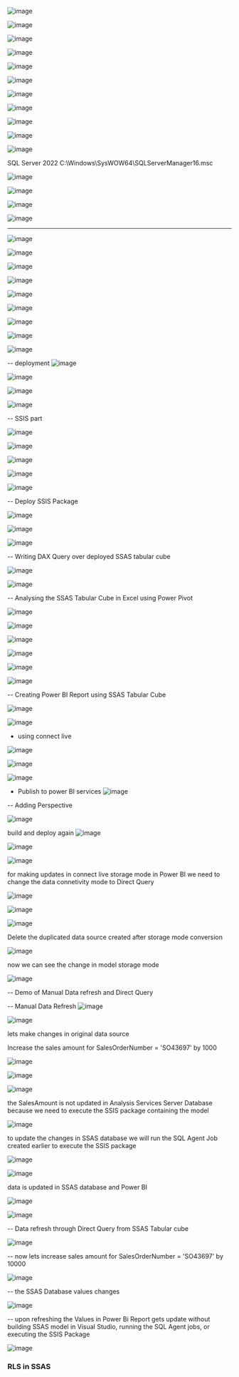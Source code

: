 ![image](https://github.com/user-attachments/assets/bf6665df-b591-43c4-9deb-c1088c0089e4)

![image](https://github.com/user-attachments/assets/e0adf0e2-9417-4ab5-ae8b-ece647d7474d)

![image](https://github.com/user-attachments/assets/1afc2592-6562-4a67-869f-1c0ffb56db2c)


![image](https://github.com/user-attachments/assets/fb1163a5-1874-4d50-bde8-cd686e632cd7)


![image](https://github.com/user-attachments/assets/814088e5-abea-44e0-bbcc-c55e1f72b001)

![image](https://github.com/user-attachments/assets/91e330f1-9e67-4339-adbe-6d9e7e61d0c1)

![image](https://github.com/user-attachments/assets/1edd7bcb-2c9d-42c5-8325-e0cdc9198daa)

![image](https://github.com/user-attachments/assets/9aaa2209-6afa-462e-bce2-c744aa9ccf2f)

![image](https://github.com/user-attachments/assets/3f48bdbe-dd2c-4d9c-aa11-bf31bacf64e4)

![image](https://github.com/user-attachments/assets/802a5eaa-ca2e-464e-bb70-2bdb3dac7b63)



![image](https://github.com/user-attachments/assets/71880653-430e-413b-9f41-b85063d3af40)

SQL Server 2022	C:\Windows\SysWOW64\SQLServerManager16.msc

![image](https://github.com/user-attachments/assets/15ee620d-1cf8-44e5-b8da-f901f6003ff9)

![image](https://github.com/user-attachments/assets/c1178121-a4ea-4e92-aba7-1685cc9dae30)

![image](https://github.com/user-attachments/assets/3cc6ff05-a895-42dd-bd27-8a59cc494fc3)

![image](https://github.com/user-attachments/assets/4401cb7b-b624-4faa-b1f3-627aa5042577)


---

![image](https://github.com/user-attachments/assets/9befdedf-79d3-45c4-81be-65572efb8be2)

![image](https://github.com/user-attachments/assets/85c3248c-db5f-4458-a1cd-96cc3b59a143)


![image](https://github.com/user-attachments/assets/fed602fa-5f13-47c3-8da6-77e91ae815fc)

![image](https://github.com/user-attachments/assets/98075fdf-c108-47ad-8d38-744f51c1671b)


![image](https://github.com/user-attachments/assets/77b95f09-c21f-4595-8e22-295ea450e84c)

![image](https://github.com/user-attachments/assets/4a95974c-2abe-4ac8-9318-450f841b71cb)

![image](https://github.com/user-attachments/assets/cce4fb4a-b7a0-4ce4-b8ee-c90b876092c3)

![image](https://github.com/user-attachments/assets/d2e583ae-42fa-45f7-9b5e-958a2267d030)

![image](https://github.com/user-attachments/assets/d5ed0e56-a17f-4404-8c72-1e35e00fede7)

-- deployment
![image](https://github.com/user-attachments/assets/6cd788e2-6b5f-401b-8ac9-49fe40524ce3)

![image](https://github.com/user-attachments/assets/11822a42-be36-4b0e-acef-10ff96536b33)

![image](https://github.com/user-attachments/assets/95c6eaf2-0d8c-4ee2-ba39-fada63845f1d)

![image](https://github.com/user-attachments/assets/8d735600-9f92-4c9a-b68b-365043a996e6)

-- SSIS part

![image](https://github.com/user-attachments/assets/132bdb48-daef-4438-bfff-4bf2cc588bd2)

![image](https://github.com/user-attachments/assets/05576f70-aace-4d3f-aa38-d4608dd76851)

![image](https://github.com/user-attachments/assets/2ba4fa1d-5123-4108-ad61-858d8437e501)

![image](https://github.com/user-attachments/assets/4c6ea10f-31dc-440c-80b3-25ddafc3882e)


![image](https://github.com/user-attachments/assets/66bb7f7f-6472-41f5-9e69-2ff91b7e984e)

-- Deploy SSIS Package

![image](https://github.com/user-attachments/assets/0b84059d-ccee-4bfe-a0fc-bdc6e27ff397)

![image](https://github.com/user-attachments/assets/ed201336-7514-42fa-bba4-2757fd892182)

![image](https://github.com/user-attachments/assets/d5801d7c-3eaf-4716-b107-e2d089dc4f7c)

-- Writing DAX Query over deployed SSAS tabular cube

![image](https://github.com/user-attachments/assets/f297a691-b037-4cd3-8fd5-6ad6ed2a2341)

![image](https://github.com/user-attachments/assets/9a1f7738-8b7b-4b0e-877c-3e31d65f5e87)

-- Analysing the SSAS Tabular Cube in Excel using Power Pivot

![image](https://github.com/user-attachments/assets/f24b2034-46e1-4181-845e-99497b9513c9)

![image](https://github.com/user-attachments/assets/520062dc-b432-4851-b345-376e5fdcf330)

![image](https://github.com/user-attachments/assets/8cfd1bee-a6ab-4da8-aa28-95bf8870f983)

![image](https://github.com/user-attachments/assets/a37b4ed2-0807-4ae9-baff-8710f5333f98)

![image](https://github.com/user-attachments/assets/905bd1b9-755c-47c7-ad9a-a59039d431f3)

![image](https://github.com/user-attachments/assets/aaed4aea-585f-4f57-ba2b-16f0e46a7016)


-- Creating Power BI Report using SSAS Tabular Cube 

![image](https://github.com/user-attachments/assets/979b1b70-6f9a-4c8b-9ce5-7e1b14cf4255)

![image](https://github.com/user-attachments/assets/d4da05d5-05a3-4154-8dfb-10a8b9b4e2de)

- using connect live

![image](https://github.com/user-attachments/assets/b9eb092e-e03c-4c29-82f1-9934e56359d4)

![image](https://github.com/user-attachments/assets/5bde563d-d847-4556-916d-dbfa721fa7de)

![image](https://github.com/user-attachments/assets/50f71dd2-48f9-4186-a977-8fd90885957a)




- Publish to power BI services
![image](https://github.com/user-attachments/assets/2e79ac5e-b931-4a0f-9177-9c1c1d9112fc)

-- Adding Perspective

![image](https://github.com/user-attachments/assets/a35802ae-3284-4781-9c98-d6f4224f7e25)

build and deploy again
![image](https://github.com/user-attachments/assets/116a53bf-9d91-425b-adaa-d281ad56400b)

![image](https://github.com/user-attachments/assets/9707d291-ffb3-41db-b646-010f66e9e869)

![image](https://github.com/user-attachments/assets/3e6ef1fa-fab1-41a1-ac2e-33821b992370)

for making updates in connect live storage mode in Power BI we need to change the data connetivity mode to Direct Query

![image](https://github.com/user-attachments/assets/1aef73e5-4526-42d0-b7d7-8955c477bff4)

![image](https://github.com/user-attachments/assets/d9f4443a-cc10-4698-a8e8-ca248cdf3dc2)

![image](https://github.com/user-attachments/assets/a6408940-3ddf-4560-878a-046676ad517a)

Delete the duplicated data source created after storage mode conversion

![image](https://github.com/user-attachments/assets/d023856a-1e72-4c42-b0d4-ee16baaa62de)

now we can see the change in model storage mode

![image](https://github.com/user-attachments/assets/ff003691-8d5a-4b3a-a8d8-7c317a4af412)

-- Demo of Manual Data refresh and Direct Query 

-- Manual Data Refresh
![image](https://github.com/user-attachments/assets/6594490e-1d6f-4c04-b5d1-fc3ed9ffd206)

![image](https://github.com/user-attachments/assets/091b79e4-3a99-4c36-9398-5d6f8f09aacb)

lets make changes in original data source

Increase the sales amount for SalesOrderNumber = 'SO43697' by 1000 

![image](https://github.com/user-attachments/assets/593c9452-a46a-4fb8-853a-f30b211dcb36)

![image](https://github.com/user-attachments/assets/771f58d1-87a4-4099-a49d-8de01549d3ba)

![image](https://github.com/user-attachments/assets/41a4c4bc-fdc2-4099-a22e-37d6b02c0978)

the SalesAmount is not updated in Analysis Services Server Database because we need to execute the SSIS package containing the model 

![image](https://github.com/user-attachments/assets/15b3c140-7d73-431e-a470-6ecc15733e99)

to update the changes in SSAS database we will run the SQL Agent Job created earlier to execute the SSIS package

![image](https://github.com/user-attachments/assets/2d417090-79c1-424a-86e4-5c1f5b121f2b)

![image](https://github.com/user-attachments/assets/00580da2-340a-440c-94b1-20784f551c3b)


data is updated in SSAS database and  Power BI

![image](https://github.com/user-attachments/assets/0fd30ebd-28e4-4781-bc08-5a941cc63574)

![image](https://github.com/user-attachments/assets/1137b6ee-78ee-41f7-a5c3-b496fafc63a1)

-- Data refresh through Direct Query from SSAS Tabular cube

![image](https://github.com/user-attachments/assets/0e48d124-9c4d-4cfc-b37c-08b7fc13e96f)

-- now lets increase sales amount for SalesOrderNumber = 'SO43697' by 10000

![image](https://github.com/user-attachments/assets/997c8893-5d0e-4341-bdb1-00f906e3a8b0)

-- the SSAS Database values changes 

![image](https://github.com/user-attachments/assets/65f83e92-6853-40cd-b2e6-d31b304c1624)

-- upon refreshing the Values in Power Bi Report gets update without building SSAS model in Visual Studio, running the SQL Agent jobs, or  executing the SSIS Package 

![image](https://github.com/user-attachments/assets/542e73e8-f664-4941-a24f-a5c2cd09ec1f)

### RLS in SSAS

